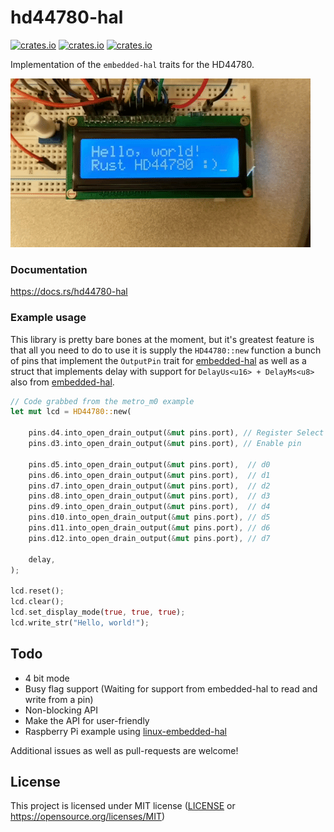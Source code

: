 # hd44780-hal

[![crates.io](https://img.shields.io/crates/v/hd44780-hal.svg)](https://crates.io/crates/hd44780-hal)
[![crates.io](https://img.shields.io/crates/d/hd44780-hal.svg)](https://crates.io/crates/hd44780-hal)
[![crates.io](https://img.shields.io/crates/l/hd44780-hal.svg)](https://crates.io/crates/hd44780-hal)

Implementation of the `embedded-hal` traits for the HD44780.

![](/header.gif)


### Documentation

https://docs.rs/hd44780-hal

### Example usage

This library is pretty bare bones at the moment, but it's greatest feature is that all you need to do to use it is supply the `HD44780::new` function a bunch of pins that implement the `OutputPin` trait for [embedded-hal](https://github.com/rust-embedded/embedded-hal) as well as a struct that implements delay with support for `DelayUs<u16> + DelayMs<u8>` also from [embedded-hal](https://github.com/rust-embedded/embedded-hal).

```rust
// Code grabbed from the metro_m0 example
let mut lcd = HD44780::new(
    
    pins.d4.into_open_drain_output(&mut pins.port), // Register Select pin
    pins.d3.into_open_drain_output(&mut pins.port), // Enable pin

    pins.d5.into_open_drain_output(&mut pins.port),  // d0
    pins.d6.into_open_drain_output(&mut pins.port),  // d1
    pins.d7.into_open_drain_output(&mut pins.port),  // d2
    pins.d8.into_open_drain_output(&mut pins.port),  // d3
    pins.d9.into_open_drain_output(&mut pins.port),  // d4
    pins.d10.into_open_drain_output(&mut pins.port), // d5
    pins.d11.into_open_drain_output(&mut pins.port), // d6
    pins.d12.into_open_drain_output(&mut pins.port), // d7

    delay,
);

lcd.reset();
lcd.clear();
lcd.set_display_mode(true, true, true);
lcd.write_str("Hello, world!");
```

## Todo

- 4 bit mode
- Busy flag support (Waiting for support from embedded-hal to read and write from a pin)
- Non-blocking API
- Make the API for user-friendly
- Raspberry Pi example using [linux-embedded-hal](https://github.com/rust-embedded/linux-embedded-hal)

Additional issues as well as pull-requests are welcome!

## License

This project is licensed under MIT license ([LICENSE](https://github.com/kunerd/clerk/blob/master/docs/CONTRIBUTING.md) or <https://opensource.org/licenses/MIT>)